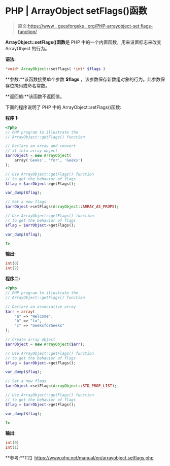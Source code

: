 # PHP | ArrayObject setFlags()函数

> 原文:[https://www . geesforgeks . org/PHP-arrayobject-set flags-function/](https://www.geeksforgeeks.org/php-arrayobject-setflags-function/)

**ArrayObject::setFlags()函数**是 PHP 中的一个内置函数，用来设置标志来改变 ArrayObject 的行为。

**语法:**

```php
*void* ArrayObject::setFlags( *int* $flags )
```

**参数:**该函数接受单个参数 **$flags** ，该参数保存新数组对象的行为。此参数保存位掩码或命名常数。

**返回值:**该函数不返回值。

下面的程序说明了 PHP 中的 ArrayObject::setFlags()函数:

**程序 1:**

```php
<?php 
// PHP program to illustrate the 
// ArrayObject::getFlags() function 

// Declare an array and convert
// it into array object
$arrObject = new ArrayObject(
    array('Geeks', 'for', 'Geeks')
); 

// Use ArrayObject::getFlags() function
// to get the behavior of flags
$flag = $arrObject->getFlags(); 

var_dump($flag); 

// Set a new flags
$arrObject->setFlags(ArrayObject::ARRAY_AS_PROPS);

// Use ArrayObject::getFlags() function
// to get the behavior of flags
$flag = $arrObject->getFlags(); 

var_dump($flag); 

?>
```

**输出:**

```php
int(0)
int(2)

```

**程序二:**

```php
<?php 
// PHP program to illustrate the 
// ArrayObject::getFlags() function 

// Declare an associative array
$arr = array(
    "a" => "Welcome",
    "b" => "to", 
    "c" => "GeeksforGeeks"
); 

// Create array object 
$arrObject = new ArrayObject($arr); 

// Use ArrayObject::getFlags() function
// to get the behavior of flags
$flag = $arrObject->getFlags(); 

var_dump($flag); 

// Set a new flags
$arrObject->setFlags(ArrayObject::STD_PROP_LIST);

// Use ArrayObject::getFlags() function
// to get the behavior of flags
$flag = $arrObject->getFlags(); 

var_dump($flag); 

?>
```

**输出:**

```php
int(0)
int(1)

```

**参考:**T2】https://www.php.net/manual/en/arrayobject.setflags.php
